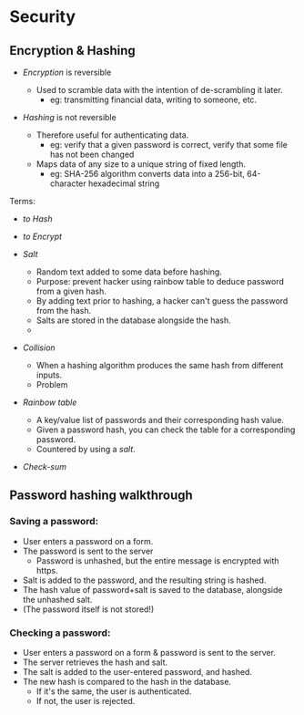 # Security


## Encryption & Hashing

- _Encryption_ is reversible
  - Used to scramble data with the intention of de-scrambling it later. 
    - eg: transmitting financial data, writing to someone, etc.

- _Hashing_ is not reversible
  - Therefore useful for authenticating data.
    - eg: verify that a given password is correct, verify that some file has not been changed
  - Maps data of any size to a unique string of fixed length.
    - eg: SHA-256 algorithm converts data into a 256-bit, 64-character hexadecimal string
  
Terms:
- _to Hash_
- _to Encrypt_

- _Salt_
  - Random text added to some data before hashing. 
  - Purpose: prevent hacker using rainbow table to deduce password from a given hash.
  - By adding text prior to hashing, a hacker can't guess the password from the hash.
  - Salts are stored in the database alongside the hash.
  - 
- _Collision_
  - When a hashing algorithm produces the same hash from different inputs.
  - Problem 
- _Rainbow table_
  - A key/value list of passwords and their corresponding hash value.
  - Given a password hash, you can check the table for a corresponding password.
  - Countered by using a _salt_.
- _Check-sum_


## Password hashing walkthrough

### Saving a password:
- User enters a password on a form.
- The password is sent to the server
  - Password is unhashed, but the entire message is encrypted with https.
- Salt is added to the password, and the resulting string is hashed.
- The hash value of password+salt is saved to the database, alongside the unhashed salt.
- (The password itself is not stored!)

### Checking a password:
- User enters a password on a form & password is sent to the server.
- The server retrieves the hash and salt.
- The salt is added to the user-entered password, and hashed.
- The new hash is compared to the hash in the database.
  - If it's the same, the user is authenticated.
  - If not, the user is rejected.

